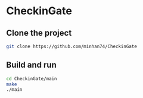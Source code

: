# CheckinGate

## Clone the project

```sh
git clone https://github.com/minhan74/CheckinGate
```

## Build and run

```sh
cd CheckinGate/main
make
./main
```
